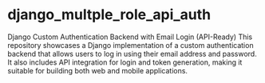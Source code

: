 # django_multple_role_api_auth
Django Custom Authentication Backend with Email Login (API-Ready)
This repository showcases a Django implementation of a custom authentication backend that allows users to log in using their email address and password. It also includes API integration for login and token generation, making it suitable for building both web and mobile applications.

